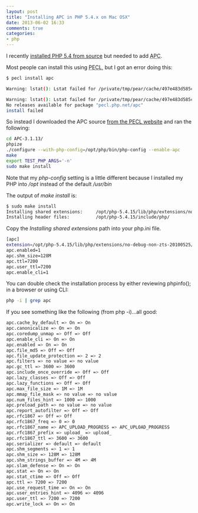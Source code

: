 ```yaml
---
layout: post
title: "Installing APC in PHP 5.4.x on Mac OSX"
date: 2013-06-02 16:33
comments: true
categories:
- php
---
```

I recently [installed PHP 5.4 from source](/2013/05/06/installing-php-5-dot-4-plus-from-source-on-mac-mountain-lion/) but needed to add <abbr title="Alternative PHP Cache">APC</abbr>.

Most people can install this using <abbr title="PHP Extension Community Library">PECL</abbr>, but I got an error doing this:

```bash
$ pecl install apc

Warning: lstat(): Lstat failed for /private/tmp/pear/cache/497e483d585c1e3f341260e73a8c6e85rest.cacheid in PEAR/REST.php on line 276

Warning: lstat(): Lstat failed for /private/tmp/pear/cache/497e483d585c1e3f341260e73a8c6e85rest.cacheid in /opt/php-5.4.15/lib/php/PEAR/REST.php on line 276
No releases available for package "pecl.php.net/apc"
install failed
```

So instead I downloaded the APC source [from the PECL website](http://pecl.php.net/package/APC) and ran the following:

```bash
cd APC-3.1.13/
phpize
./configure --with-php-config=/opt/php/bin/php-config --enable-apc
make
export TEST_PHP_ARGS='-n'
sudo make install
```

Note that my _php-config_ setting is a little different because I installed my PHP into _/opt_ instead of the default _/usr/bin_

The output of _make install_ is:

```bash
$ sudo make install
Installing shared extensions:     /opt/php-5.4.15/lib/php/extensions/no-debug-non-zts-20100525/
Installing header files:          /opt/php-5.4.15/include/php/
```

Copy the _Installing shared extensions_ path into your php.ini file.

```bash
[apc]
extension=/opt/php-5.4.15/lib/php/extensions/no-debug-non-zts-20100525/apc.so
apc.enabled=1
apc.shm_size=128M
apc.ttl=7200
apc.user_ttl=7200
apc.enable_cli=1
```

You can double check the installation process by either reviewing phpinfo(); in a browser or using CLI:

```bash
php -i | grep apc
```

If you see something like the following (from php -i)...all good:

```bash
apc.cache_by_default => On => On
apc.canonicalize => On => On
apc.coredump_unmap => Off => Off
apc.enable_cli => On => On
apc.enabled => On => On
apc.file_md5 => Off => Off
apc.file_update_protection => 2 => 2
apc.filters => no value => no value
apc.gc_ttl => 3600 => 3600
apc.include_once_override => Off => Off
apc.lazy_classes => Off => Off
apc.lazy_functions => Off => Off
apc.max_file_size => 1M => 1M
apc.mmap_file_mask => no value => no value
apc.num_files_hint => 1000 => 1000
apc.preload_path => no value => no value
apc.report_autofilter => Off => Off
apc.rfc1867 => Off => Off
apc.rfc1867_freq => 0 => 0
apc.rfc1867_name => APC_UPLOAD_PROGRESS => APC_UPLOAD_PROGRESS
apc.rfc1867_prefix => upload_ => upload_
apc.rfc1867_ttl => 3600 => 3600
apc.serializer => default => default
apc.shm_segments => 1 => 1
apc.shm_size => 128M => 128M
apc.shm_strings_buffer => 4M => 4M
apc.slam_defense => On => On
apc.stat => On => On
apc.stat_ctime => Off => Off
apc.ttl => 7200 => 7200
apc.use_request_time => On => On
apc.user_entries_hint => 4096 => 4096
apc.user_ttl => 7200 => 7200
apc.write_lock => On => On
```
